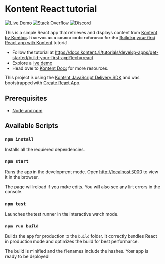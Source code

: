 
# Kontent React tutorial

[![Live Demo](https://img.shields.io/badge/live-demo-brightgreen.svg)](https://codesandbox.io/s/github/kentico/kontent-tutorial-react-js/tree/master/?module=%2Fsrc%2FApp.js)
[![Stack Overflow](https://img.shields.io/badge/Stack%20Overflow-ASK%20NOW-FE7A16.svg?logo=stackoverflow&logoColor=white)](https://stackoverflow.com/tags/kentico-kontent)
[![Discord](https://img.shields.io/discord/821885171984891914?label=Discord&logo=Discord&logoColor=white)](https://discord.gg/SKCxwPtevJ)

This is a simple React app that retrieves and displays content from [Kontent by Kentico](https://kontent.ai). It serves as a source code reference for the [Building your first React app with Kontent](https://docs.kontent.ai/tutorials/develop-apps/get-started/building-your-first-application?tech=react) tutorial.

* Follow the tutorial at <https://docs.kontent.ai/tutorials/develop-apps/get-started/build-your-first-app?tech=react>
* Explore a [live demo](https://codesandbox.io/s/github/kentico/kontent-tutorial-react-js/tree/master/?module=%2Fsrc%2FApp.js)
* Head over to [Kontent Docs](https://docs.kontent.ai) for more resources.

This project is using the [Kontent JavaScript Delivery SDK](https://github.com/Kentico/kontent-delivery-sdk-js) and was bootstrapped with [Create React App](https://github.com/facebookincubator/create-react-app).

## Prerequisites

* [Node and npm](https://nodejs.org/en/)

## Available Scripts

### `npm install`

Installs all the requiered dependencies.

### `npm start`

Runs the app in the development mode. Open [http://localhost:3000](http://localhost:3000) to view it in the browser.

The page will reload if you make edits. You will also see any lint errors in the console.

### `npm test`

Launches the test runner in the interactive watch mode.

### `npm run build`

Builds the app for production to the `build` folder. It correctly bundles React in production mode and optimizes the build for best performance.

The build is minified and the filenames include the hashes. Your app is ready to be deployed!
